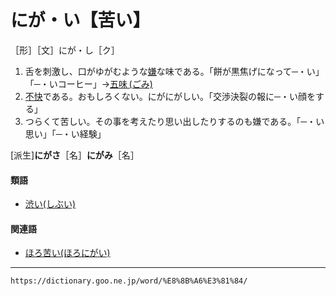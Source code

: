 # にが・い【苦い】

［形］［文］にが・し［ク］
1.  舌を刺激し、口がゆがむような[嫌](いや（嫌／厭）)な味である。「餅が黒焦げになって─・い」「─・いコーヒー」→[五味 (ごみ)](https://dictionary.goo.ne.jp/word/%E4%BA%94%E5%91%B3/#jn-81978) 
2.  [不快](ふかい（不快）)である。おもしろくない。にがにがしい。「交渉決裂の報に─・い顔をする」
3.  つらくて苦しい。その事を考えたり思い出したりするのも嫌である。「─・い思い」「─・い経験」
    

\[派生\]**にがさ**［名］**にがみ**［名］

#### 類語

-   [渋い(しぶい)](しぶり（渋り）)

#### 関連語

-   [ほろ苦い(ほろにがい)](https://dictionary.goo.ne.jp/word/%E3%81%BB%E3%82%8D%E8%8B%A6%E3%81%84/#jn-205729)

---
`https://dictionary.goo.ne.jp/word/%E8%8B%A6%E3%81%84/`